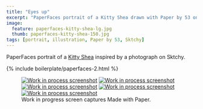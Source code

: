 ```yaml
---
title: "Eyes up"
excerpt: "PaperFaces portrait of a Kitty Shea drawn with Paper by 53 on an iPad."
image: 
  feature: paperfaces-kitty-shea-lg.jpg
  thumb: paperfaces-kitty-shea-150.jpg
tags: [portrait, illustration, Paper by 53, Sktchy]
---
```


PaperFaces portrait of a [Kitty Shea](http://sktchy.com/IgayeD) inspired by a photograph on Sktchy.

{% include boilerplate/paperfaces-2.html %}

<figure class="third">
	<a href="{{ site.url }}/assets/images/paperfaces-kitty-shea-process-1-lg.jpg"><img src="{{ site.url }}/assets/images/paperfaces-kitty-shea-process-1-600.jpg" alt="Work in process screenshot"></a>
	<a href="{{ site.url }}/assets/images/paperfaces-kitty-shea-process-2-lg.jpg"><img src="{{ site.url }}/assets/images/paperfaces-kitty-shea-process-2-600.jpg" alt="Work in process screenshot"></a>
	<a href="{{ site.url }}/assets/images/paperfaces-kitty-shea-process-3-lg.jpg"><img src="{{ site.url }}/assets/images/paperfaces-kitty-shea-process-3-600.jpg" alt="Work in process screenshot"></a>
	<a href="{{ site.url }}/assets/images/paperfaces-kitty-shea-process-4-lg.jpg"><img src="{{ site.url }}/assets/images/paperfaces-kitty-shea-process-4-600.jpg" alt="Work in process screenshot"></a>
	<a href="{{ site.url }}/assets/images/paperfaces-kitty-shea-process-5-lg.jpg"><img src="{{ site.url }}/assets/images/paperfaces-kitty-shea-process-5-600.jpg" alt="Work in process screenshot"></a>
	<figcaption>Work in progress screen captures Made with Paper.</figcaption>
</figure>

